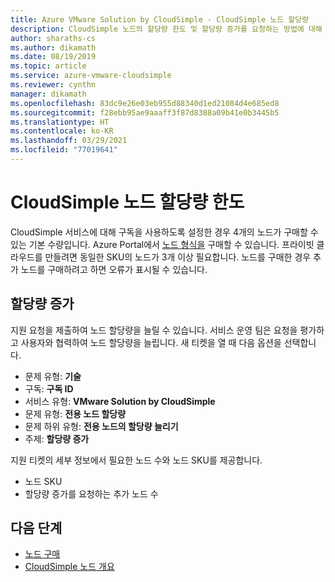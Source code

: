 ```yaml
---
title: Azure VMware Solution by CloudSimple - CloudSimple 노드 할당량
description: CloudSimple 노드의 할당량 한도 및 할당량 증가를 요청하는 방법에 대해 설명합니다.
author: sharaths-cs
ms.author: dikamath
ms.date: 08/19/2019
ms.topic: article
ms.service: azure-vmware-cloudsimple
ms.reviewer: cynthn
manager: dikamath
ms.openlocfilehash: 83dc9e26e03eb955d88340d1ed21084d4e685ed8
ms.sourcegitcommit: f28ebb95ae9aaaff3f87d8388a09b41e0b3445b5
ms.translationtype: HT
ms.contentlocale: ko-KR
ms.lasthandoff: 03/29/2021
ms.locfileid: "77019641"
---
```

# <a name="cloudsimple-node-quota-limits"></a>CloudSimple 노드 할당량 한도

CloudSimple 서비스에 대해 구독을 사용하도록 설정한 경우 4개의 노드가 구매할 수 있는 기본 수량입니다.  Azure Portal에서 [노드 형식을](cloudsimple-node.md) 구매할 수 있습니다.  프라이빗 클라우드를 만들려면 동일한 SKU의 노드가 3개 이상 필요합니다.  노드를 구매한 경우 추가 노드를 구매하려고 하면 오류가 표시될 수 있습니다.

## <a name="quota-increase"></a>할당량 증가

지원 요청을 제출하여 노드 할당량을 늘릴 수 있습니다. 서비스 운영 팀은 요청을 평가하고 사용자와 협력하여 노드 할당량을 늘립니다.  새 티켓을 열 때 다음 옵션을 선택합니다.

* 문제 유형: **기술**
* 구독: **구독 ID**
* 서비스 유형: **VMware Solution by CloudSimple**
* 문제 유형: **전용 노드 할당량**
* 문제 하위 유형: **전용 노드의 할당량 늘리기**
* 주제: **할당량 증가**

지원 티켓의 세부 정보에서 필요한 노드 수와 노드 SKU를 제공합니다.

* 노드 SKU
* 할당량 증가를 요청하는 추가 노드 수

## <a name="next-steps"></a>다음 단계

* [노드 구매](create-nodes.md)
* [CloudSimple 노드 개요](cloudsimple-node.md)
